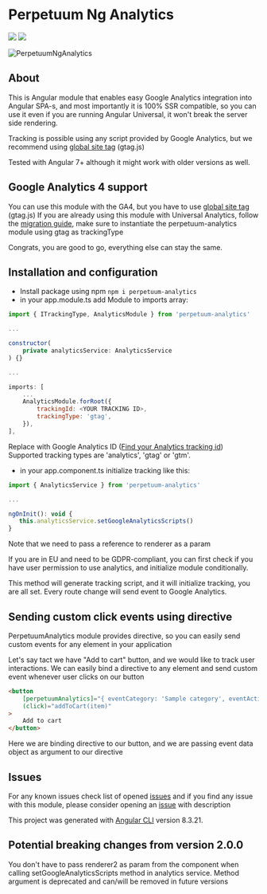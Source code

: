 # Perpetuum Ng Analytics

[![](https://img.shields.io/badge/version-1.1.4-green.svg)](https://perpetuum.eu)
[![](https://img.shields.io/badge/Angular-7+-informational.svg)](https://angular.io)

![PerpetuumNgAnalytics](https://repository-images.githubusercontent.com/239224377/1e536b00-4b7d-11ea-8f95-3681c51d54bd)

## About

This is Angular module that enables easy Google Analytics integration into Angular SPA-s, and most importantly it is 100% SSR compatible, so you can use it even if you are running Angular Universal, it won't break the server side rendering.

Tracking is possible using any script provided by Google Analytics, but we recommend using [global site tag](<https://developers.google.com/analytics/devguides/collection/gtagjs#:~:text=The%20global%20site%20tag%20(gtag,non%2Dproduct%20specific)%20gtag.>) (gtag.js)

Tested with Angular 7+ although it might work with older versions as well.

## Google Analytics 4 support

You can use this module with the GA4, but you have to use [global site tag](<https://developers.google.com/analytics/devguides/collection/gtagjs#:~:text=The%20global%20site%20tag%20(gtag,non%2Dproduct%20specific)%20gtag.>) (gtag.js)
If you are already using this module with Universal Analytics, follow the [migration guide](https://support.google.com/analytics/answer/10759417?hl=en), make sure to instantiate the perpetuum-analytics module using gtag as trackingType

Congrats, you are good to go, everything else can stay the same.

## Installation and configuration

-   Install package using npm `npm i perpetuum-analytics`
-   in your app.module.ts add Module to imports array:

```javascript
import { ITrackingType, AnalyticsModule } from 'perpetuum-analytics'

...

constructor(
    private analyticsService: AnalyticsService
) {}

...

imports: [
    ...
    AnalyticsModule.forRoot({
        trackingId: <YOUR TRACKING ID>,
        trackingType: 'gtag',
    }),
],
```

Replace <YOUR TRACKING ID> with Google Analytics ID ([Find your Analytics tracking id](https://support.google.com/analytics/answer/1008080?hl=en))
Supported tracking types are 'analytics', 'gtag' or 'gtm'.

-   in your app.component.ts initialize tracking like this:

```javascript
import { AnalyticsService } from 'perpetuum-analytics'

...

ngOnInit(): void {
   this.analyticsService.setGoogleAnalyticsScripts()
}
```

Note that we need to pass a reference to renderer as a param

If you are in EU and need to be GDPR-compliant, you can first check if you have user permission to use analytics, and initialize module conditionally.

This method will generate tracking script, and it will initialize tracking, you are all set. Every route change will send event to Google Analytics.

## Sending custom click events using directive

PerpetuumAnalytics module provides directive, so you can easily send custom events for any element in your application

Let's say tact we have "Add to cart" button, and we would like to track user interactions. We can easily bind a directive to any element and send custom event whenever user clicks on our button

```html
<button
    [perpetuumAnalytics]="{ eventCategory: 'Sample category', eventAction: 'Add to cart click', eventLabel: 'item.name', eventValue: item.price }"
    (click)="addToCart(item)"
>
    Add to cart
</button>
```

Here we are binding directive to our button, and we are passing event data object as argument to our directive

## Issues

For any known issues check list of opened [issues](https://github.com/nrozic/perpetuum-ng-analytics/issues) and if you find any issue with this module, please consider opening an [issue](https://github.com/nrozic/perpetuum-ng-analytics/issues/new) with description

This project was generated with [Angular CLI](https://github.com/angular/angular-cli) version 8.3.21.

## Potential breaking changes from version 2.0.0

You don't have to pass renderer2 as param from the component when calling setGoogleAnalyticsScripts method in analytics service.
Method argument is deprecated and can/will be removed in future versions
